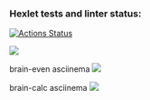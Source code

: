 ### Hexlet tests and linter status:
[![Actions Status](https://github.com/Maiiiiiiiiia/frontend-project-lvl1/workflows/hexlet-check/badge.svg)](https://github.com/Maiiiiiiiiia/frontend-project-lvl1/actions)

<a href="https://codeclimate.com/github/Maiiiiiiiiia/frontend-project-lvl1/maintainability"><img src="https://api.codeclimate.com/v1/badges/f4cb6c68341568331298/maintainability" /></a>

brain-even asciinema
<a href="https://asciinema.org/a/0LcHAc63ltTdNrmxc9YaQwWzH" target="_blank"><img src="https://asciinema.org/a/0LcHAc63ltTdNrmxc9YaQwWzH.svg" /></a>

brain-calc asciinema
<a href="https://asciinema.org/a/CjkT41P1fqJ57GY8kM0QaMXrv" target="_blank"><img src="https://asciinema.org/a/CjkT41P1fqJ57GY8kM0QaMXrv.svg" /></a>